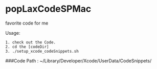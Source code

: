 popLaxCodeSPMac
===========

favorite code for me

Usage:

	1. check out the Code.
	2. cd the [codeDir]
	3. ./setup_xcode_codeSnippets.sh

###Code Path : ~/Library/Developer/Xcode/UserData/CodeSnippets/

